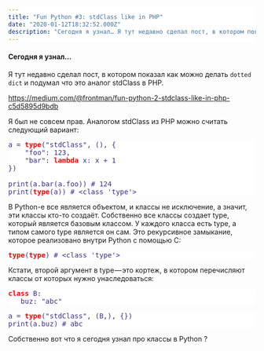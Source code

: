 ```yaml
---
title: "Fun Python #3: stdClass like in PHP"
date: "2020-01-12T18:32:52.000Z"
description: "Сегодня я узнал… Я тут недавно сделал пост, в котором показал как можно делать dotted dict и подумал что это аналог stdClass в P"
---
```


<style>
    pre {
        background: white !important;
        color: #402d8b !important;
    }
    pre strong {
        color: red !important;
    }
</style>
<h4>Сегодня я узнал…</h4>
<p>Я тут недавно сделал пост, в котором показал как можно делать <code>dotted dict</code> и подумал что это аналог stdClass в PHP.</p>
<p><a href="https://medium.com/@frontman/fun-python-2-stdclass-like-in-php-c5d5895d9bdb">https://medium.com/@frontman/fun-python-2-stdclass-like-in-php-c5d5895d9bdb</a></p>
<p>Я был не совсем прав. Аналогом stdClass из PHP можно считать следующий вариант:</p>
<pre>a = <strong>type</strong>("stdClass", (), {<br>    "foo": 123,<br>    "bar": <strong>lambda</strong> x: x + 1<br>})<br><br>print(a.bar(a.foo)) # 124<br>print(<strong>type</strong>(a)) # &lt;class 'type'&gt;</pre>
<p>В Python-е все является объектом, и классы не исключение, а значит, эти классы кто-то создаёт. Собственно все классы создает type, который является базовым классом. У каждого класса есть type, а типом самого type является он сам. Это рекурсивное замыкание, которое реализовано внутри Python с помощью С:</p>
<pre><strong>type</strong>(<strong>type</strong>) # &lt;class 'type'&gt;</pre>
<p>Кстати, второй аргумент в type — это кортеж, в котором перечисляют классы от которых нужно унаследоваться:</p>
<pre><strong>class</strong> B:<br>   buz: "abc"</pre>
<pre>a = <strong>type</strong>("stdClass", (B,), {})<br>print(a.buz) # abc</pre>
<p>Собственно вот что я сегодня узнал про классы в Python ?</p>



